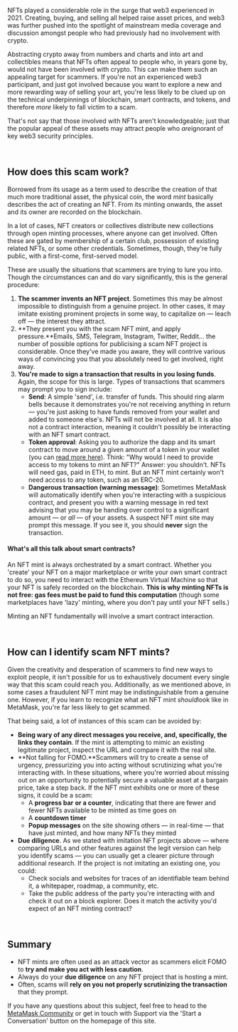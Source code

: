 NFTs played a considerable role in the surge that web3 experienced in 2021. Creating, buying, and selling all helped raise asset prices, and web3 was further pushed into the spotlight of mainstream media coverage and discussion amongst people who had previously had no involvement with crypto. 


Abstracting crypto away from numbers and charts and into art and collectibles means that NFTs often appeal to people who, in years gone by, would not have been involved with crypto. This can make them such an appealing target for scammers. If you're not an experienced web3 participant, and just got involved because you want to explore a new and more rewarding way of selling your art, you're less likely to be clued up on the technical underpinnings of blockchain, smart contracts, and tokens, and therefore *more* likely to fall victim to a scam. 


That's not say that those involved with NFTs aren't knowledgeable; just that the popular appeal of these assets may attract people who *are*ignorant of key web3 security principles.


 


How does this scam work?
------------------------


Borrowed from its usage as a term used to describe the creation of that much more traditional asset, the physical coin, the word *mint* basically describes the act of creating an NFT. From its minting onwards, the asset and its owner are recorded on the blockchain. 


In a lot of cases, NFT creators or collectives distribute new collections through open minting processes, where anyone can get involved. Often these are gated by membership of a certain club, possession of existing related NFTs, or some other credentials. Sometimes, though, they're fully public, with a first-come, first-served model. 


These are usually the situations that scammers are trying to lure you into. Though the circumstances can and do vary significantly, this is the general procedure:


1. **The scammer invents an NFT project**. Sometimes this may be almost impossible to distinguish from a genuine project. In other cases, it may imitate existing prominent projects in some way, to capitalize on — leach off — the interest they attract.
2. **They present you with the scam NFT mint, and apply pressure.**Emails, SMS, Telegram, Instagram, Twitter, Reddit... the number of possible options for publicising a scam NFT project is considerable. Once they've made you aware, they will contrive various ways of convincing you that you absolutely need to get involved, right away.
3. **You're made to sign a transaction that results in you losing funds**. Again, the scope for this is large. Types of transactions that scammers may prompt you to sign include:
	* **Send**: A simple 'send', i.e. transfer of funds. This should ring alarm bells because it demonstrates you're not receiving anything in return — you're just asking to have funds removed from your wallet and added to someone else's. NFTs will not be involved at all. It is also not a contract interaction, meaning it couldn't possibly be interacting with an NFT smart contract.
	* **Token approval**: Asking you to authorize the dapp and its smart contract to move around a given amount of a token in your wallet (you can [read more here](https://metamask.zendesk.com/hc/en-us/articles/6174898326683)). Think: "Why would I need to provide access to my tokens to mint an NFT?" Answer: you shouldn't. NFTs will need gas, paid in ETH, to mint. But an NFT mint certainly won't need access to any token, such as an ERC-20.
	* **Dangerous transaction (warning message)**: Sometimes MetaMask will automatically identify when you're interacting with a suspicious contract, and present you with a warning message in red text advising that you may be handing over control to a significant amount — or *all* — of your assets. A suspect NFT mint site may prompt this message. If you see it, you should **never** sign the transaction.



#### What's all this talk about smart contracts?


An NFT mint is always orchestrated by a smart contract. Whether you 'create' your NFT on a major marketplace or write your own smart contract to do so, you need to interact with the Ethereum Virtual Machine so that your NFT is safely recorded on the blockchain. **This is why minting NFTs is not free: gas fees must be paid to fund this computation** (though some marketplaces have 'lazy' minting, where you don't pay until your NFT sells.)


Minting an NFT fundamentally will involve a smart contract interaction. 



 


How can I identify scam NFT mints?
----------------------------------


Given the creativity and desperation of scammers to find new ways to exploit people, it isn't possible for us to exhaustively document every single way that this scam could reach you. Additionally, as we mentioned above, in some cases a fraudulent NFT mint may be indistinguishable from a genuine one. However, if you learn to recognize what an NFT mint *should*look like in MetaMask, you're far less likely to get scammed. 


That being said, a lot of instances of this scam can be avoided by:


* **Being wary of any direct messages you receive, and, specifically, the links they contain**. If the mint is attempting to mimic an existing legitimate project, inspect the URL and compare it with the real site.
* **Not falling for FOMO.**Scammers will try to create a sense of urgency, pressurizing you into acting without scrutinizing what you're interacting with. In these situations, where you're worried about missing out on an opportunity to potentially secure a valuable asset at a bargain price, take a step back. If the NFT mint exhibits one or more of these signs, it could be a scam:
	+ A **progress bar** **or a counter**, indicating that there are fewer and fewer NFTs available to be minted as time goes on
	+ A **countdown timer**
	+ **Popup messages** on the site showing others — in real-time — that have just minted, and how many NFTs they minted
* **Due diligence**. As we stated with imitation NFT projects above — where comparing URLs and other features against the legit version can help you identify scams — you can usually get a clearer picture through additional research. If the project is not imitating an existing one, you could:
	+ Check socials and websites for traces of an identifiable team behind it, a whitepaper, roadmap, a community, etc.
	+ Take the public address of the party you're interacting with and check it out on a block explorer. Does it match the activity you'd expect of an NFT minting contract?


 


Summary
-------


* NFT mints are often used as an attack vector as scammers elicit FOMO to **try and make you act with less caution**.
* Always do your **due diligence** on any NFT project that is hosting a mint.
* Often, scams will **rely on you not properly scrutinizing the transaction** that they prompt.


If you have any questions about this subject, feel free to head to the [MetaMask Community](https://community.metamask.io/) or get in touch with Support via the 'Start a Conversation' button on the homepage of this site. 

